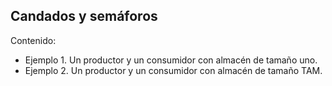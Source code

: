 ## Candados y semáforos

Contenido:

* Ejemplo 1. Un productor y un consumidor con almacén de tamaño uno.
* Ejemplo 2. Un productor y un consumidor con almacén de tamaño TAM.
